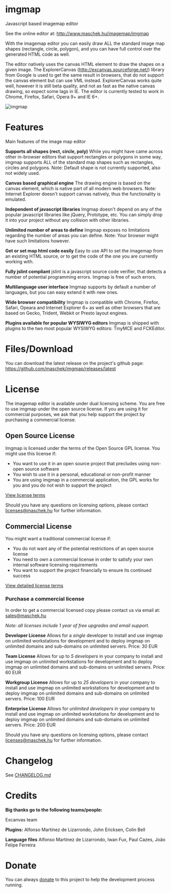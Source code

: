 # imgmap
Javascript based imagemap editor

See the online editor at: http://www.maschek.hu/imagemap/imgmap

With the imagemap editor you can easily draw ALL the standard image map shapes (rectangle, circle, polygon),
and you can have full control over the generated HTML code as well.

The editor natively uses the canvas HTML element to draw the shapes on a given image.
The ExplorerCanvas (http://excanvas.sourceforge.net/) library from Google is used to get the same result in browsers, that do not support the
canvas element but can use VML instead. ExplorerCanvas works quite well, however it is still beta quality,
and not as fast as the native canvas drawing, so expect some lags in IE.
The editor is currently tested to work in Chrome, Firefox, Safari, Opera 9+ and IE 6+.

![imgmap](https://github.com/maschek/imgmap/assets/819167/84d3d433-1b3c-42a7-8093-40fd5cc1b383)


# Features
Main features of the image map editor

**Supports all shapes (rect, circle, poly)**
While you might have came across other in-browser editors that support rectangles or polygons in some way, imgmap supports ALL of the standard map shapes such as rectangles, circles and polygons.
Note: Default shape is not currently supported, also not widely used.

**Canvas based graphical engine**
The drawing engine is based on the canvas element, which is native part of all modern web browsers.
Note: Internet Explorer doesn't support canvas natively, thus the functionality is emulated.

**Independent of javascript libraries**
Imgmap doesn't depend on any of the popular javascript libraries like jQuery, Prototype, etc. You can simply drop it into your project without any collision with other libraries.

**Unlimited number of areas to define**
Imgmap exposes no limitations regarding the number of areas you can define.
Note: Your browser might have such limitations however.

**Get or set map html code easily**
Easy to use API to set the imagemap from an existing HTML source, or to get the code of the one you are currently working with.

**Fully jslint compliant**
jslint is a javascript source code verifier, that detects a number of potential programming errors. Imgmap is free of such errors.

**Multilanguage user interface**
Imgmap supports by default a number of languages, but you can easy extend it with new ones.

**Wide browser compatibility**
Imgmap is compatible with Chrome, Firefox, Safari, Opeara and Internet Explorer 6+ as well as other browsers that are based on Gecko, Trident, Webkit or Presto layout engines.

**Plugins available for popular WYSIWYG editors**
Imgmap is shipped with plugins to the two most popular WYSIWYG editors: TinyMCE and FCKEditor.

# Files/Download
You can download the latest release on the project's github page:
https://github.com/maschek/imgmap/releases/latest

# License
The imagemap editor is available under dual licensing scheme.
You are free to use imgmap under the open source license. If you are using it for commercial purposes, we ask that you help support the project by purchasing a commercial license. 

## Open Source License
Imgmap is licensed under the terms of the Open Source GPL license. You might use this license if:
* You want to use it in an open source project that precludes using non-open source software
* You wish to use it in a personal, educational or non-profit manner
* You are using imgmap in a commercial application, the GPL works for you and you do not wish to support the project

[View license terms](https://raw.githubusercontent.com/maschek/imgmap/master/license_GPL.txt)

Should you have any questions on licensing options, please contact licenses@maschek.hu for further information.

## Commercial License
You might want a traditional commercial license if:
* You do not want any of the potential restrictions of an open source license
* You need to own a commercial license in order to satisfy your own internal software licensing requirements
* You want to support the project financially to ensure its continued success


[View detailed license terms](https://raw.githubusercontent.com/maschek/imgmap/master/license_commercial.txt)

### Purchase a commercial license
In order to get a commercial licensed copy please contact us via email at: sales@maschek.hu

*Note: all licenses include 1 year of free upgrades and email support.*

**Developer License**
Allows for a *single* developer to install and use imgmap on unlimited workstations for development and to deploy imgmap on unlimited domains and sub-domains on unlimited servers.
Price: 30 EUR

**Team License**
Allows for up to *5 developers* in your company to install and use imgmap on unlimited workstations for development and to deploy imgmap on unlimited domains and sub-domains on unlimited servers.
Price: 60 EUR

**Workgroup License**
Allows for up to *25 developers* in your company to install and use imgmap on unlimited workstations for development and to deploy imgmap on unlimited domains and sub-domains on unlimited servers.
Price: 100 EUR

**Enterprise License**
Allows for *unlimited developers* in your company to install and use imgmap on unlimited workstations for development and to deploy imgmap on unlimited domains and sub-domains on unlimited servers.
Price: 200 EUR

Should you have any questions on licensing options, please contact licenses@maschek.hu for further information.

# Changelog
See [CHANGELOG.md](CHANGELOG.md)

# Credits 
**Big thanks go to the following teams/people:**

Excanvas team

**Plugins:**
Alfonso Martínez de Lizarrondo, John Ericksen, Colin Bell

**Language files**
Alfonso Martínez de Lizarrondo, Iwan Fux, Paul Cazes, João Felipe Ferreira



# Donate
You can always [donate](https://www.paypal.com/donate/?hosted_button_id=9AWAGUKKADEMN) to this project to help the development process running. 
